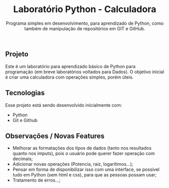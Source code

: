 <h1 align="center"> Laboratório Python - Calculadora </h1>

<p align="center">
Programa simples em desenvolvimento, para aprendizado de Python, como também de manipulação de repositórios em GIT e GitHub.
</p>

<br>

<h2>Projeto</h2>

Este é um laboratório para aprendizado básico de Python para programação (em breve laboratórios voltados para Dados). O objetivo inicial é criar uma calculadora com operações simples, porém úteis.


<h2>Tecnologias</h2>

Esse projeto está sendo desenvolvido inicialmente com:

- Python
- Git e Github

<h2>Observações / Novas Features</h2>

- Melhorar as formatações dos tipos de dados (tanto nos resultados quanto nos imputs), pois o usuário pode querer fazer operação com decimais;
- Adicionar novas operações (Potencia, raiz, logaritimos...);
- Pensar em forma de disponibilizar isso com uma interface, se possível tudo em Python (sem html e css), para que as pessoas possam usar;
- Tratamento de erros...;


